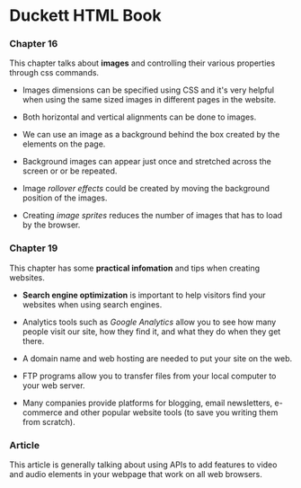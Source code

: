 # Duckett HTML Book

### Chapter 16

This chapter talks about **images** and controlling their various properties through css commands.

- Images dimensions can be specified using CSS and it's very helpful when using the same sized images in different pages in the website.

- Both horizontal and vertical alignments can be done to images.

- We can use an image as a background behind the box created by the elements on the page.

- Background images can appear just once and stretched across the screen or or be repeated.

- Image *rollover effects* could be created by moving the background position of the images.

- Creating *image sprites* reduces the number of images that has to load by the browser.

### Chapter 19

This chapter has some **practical infomation** and tips when creating websites.

- **Search engine optimization** is important to help visitors find your websites when using search engines.

- Analytics tools such as *Google Analytics* allow you to see how many people visit  our site, how they find it, and what they do when they get there.

- A domain name and web hosting are needed to put your site on the web.

- FTP programs allow you to transfer files from your local computer to your web server.

- Many companies provide platforms for blogging, email newsletters, e-commerce and other popular website tools (to save you writing them from scratch).

### Article

This article is generally talking about using APIs to add features to video and audio elements in your webpage that work on all web browsers.